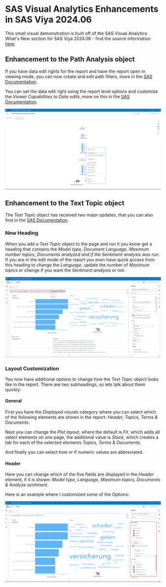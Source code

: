 # SAS Visual Analytics Enhancements in SAS Viya 2024.06

This small visual demonstration is built off of the SAS Visual Analytics What's New section for SAS Viya 2024.06 - find the source information [here](https://go.documentation.sas.com/doc/en/vacdc/default/vawn/p1nh8qp8u0tw77n0zk0nm6v1vpdm.htm#n0nf039c32u8qqn1eey6i5mpro1u).

## Enhancement to the Path Analysis object

If you have data edit rights for the report and have the report open in viewing mode, you can now create and edit path filters, more in the [SAS Documentation](https://go.documentation.sas.com/doc/en/vacdc/default/vawn/p1nh8qp8u0tw77n0zk0nm6v1vpdm.htm#p17402vsbjysjun12yixt2j2y22b).

You can set the data edit right using the report level options and customize the *Viewer Capabilities* to *Data edits*, more on this in the [SAS Documentation](https://go.documentation.sas.com/doc/en/vacdc/default/vareports/p05fpeqrecaml3n1smn0k3gelqzk.htm#n16v6t0r171dyzn1la3mx0vapjbp).

![SAS Visual Analytics Path Analysis](./SAS-Visual-Analytics-Path-Analysis.png)

## Enhancement to the Text Topic object

The *Text Topic* object has received two major updates, that you can also find in the [SAS Documentation](https://go.documentation.sas.com/doc/en/vacdc/default/vawn/p1nh8qp8u0tw77n0zk0nm6v1vpdm.htm#n0nf039c32u8qqn1eey6i5mpro1u).

### New Heading

When you add a *Text Topic* object to the page and run it you know get a heading that contains the *Model type, Document Language, Maximum number topics, Documents analyzed and if the Sentiment analysis was run*. If you are in the edit mode of the report you even have quick access from this heading to change the *Language*, update the number of *Maximum topics* or change if you want the *Sentiment analysis* or not.

![SAS Visual Analytics Text Topic Header](./SAS-Visual-Analytics-Text-Topic-Header.png)

### Layout Customization

You now have additional options to change how the *Text Topic* object looks like in the report. There are two subheadings, so lets talk about them quickly:

#### General

First you have the *Displayed visuals* category where you can select which of the following elements are shown in the report: *Header, Topics, Terms & Documents*.

Next you can change the *Plot layout*, where the default is *Fit*, which adds all select elements on one page, the additional value is *Stack*, which creates a tab for each of the selected elements *Topics, Terms & Documents*.

And finally you can select how or if numeric values are abbreviated.

#### Header

Here you can change which of the five fields are displayed in the *Header* element, if it is shown: *Model type, Language, Maximum topics, Documents & Analyze sentiment*.

Here is an example where I customized some of the Options:

![SAS Visual Analytics Text Topic Options](./SAS-Visual-Analytics-Text-Topic-Options.png)